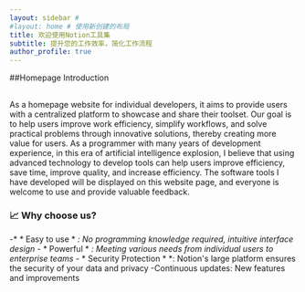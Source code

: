 ```yaml
---
layout: sidebar # 
#layout: home # 使用新创建的布局
title: 欢迎使用Notion工具集
subtitle: 提升您的工作效率，简化工作流程
author_profile: true
---
```


##Homepage Introduction

## 
As a homepage website for individual developers, it aims to provide users with a centralized platform to showcase and share their toolset. Our goal is to help users improve work efficiency, simplify workflows, and solve practical problems through innovative solutions, thereby creating more value for users. As a programmer with many years of development experience, in this era of artificial intelligence explosion, I believe that using advanced technology to develop tools can help users improve efficiency, save time, improve quality, and increase efficiency. The software tools I have developed will be displayed on this website page, and everyone is welcome to use and provide valuable feedback.
###  📈  Why choose us?
-* * Easy to use * *: No programming knowledge required, intuitive interface design
-* * Powerful * *: Meeting various needs from individual users to enterprise teams
-* * Security Protection * *: Notion's large platform ensures the security of your data and privacy
-Continuous updates: New features and improvements



